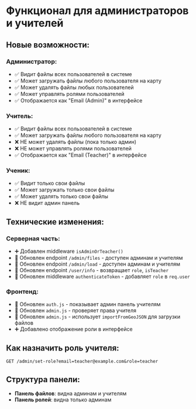 # Функционал для администраторов и учителей

## Новые возможности:

### Администратор:
- ✅ Видит файлы всех пользователей в системе
- ✅ Может загружать файлы любого пользователя на карту
- ✅ Может удалять файлы любых пользователей
- ✅ Может управлять ролями пользователей
- ✅ Отображается как "Email (Admin)" в интерфейсе

### Учитель:
- ✅ Видит файлы всех пользователей в системе
- ✅ Может загружать файлы любого пользователя на карту
- ❌ НЕ может удалять файлы (пока только админ)
- ❌ НЕ может управлять ролями пользователей
- ✅ Отображается как "Email (Teacher)" в интерфейсе

### Ученик:
- ✅ Видит только свои файлы
- ✅ Может загружать только свои файлы
- ✅ Может удалять только свои файлы
- ❌ НЕ видит админ панель

## Технические изменения:

### Серверная часть:
- ➕ Добавлен middleware `isAdminOrTeacher()` 
- 🔄 Обновлен endpoint `/admin/files` - доступен админам и учителям
- 🔄 Обновлен endpoint `/admin/load` - доступен админам и учителям
- 🔄 Обновлен endpoint `/user/info` - возвращает `role`, `isTeacher`
- 🔄 Обновлен middleware `authenticateToken` - добавляет `role` в `req.user`

### Фронтенд:
- 🔄 Обновлен `auth.js` - показывает админ панель учителям
- 🔄 Обновлен `admin.js` - проверяет права учителя
- 🔄 Обновлен `admin.js` - использует `importFromGeoJSON` для загрузки файлов
- ➕ Добавлено отображение роли в интерфейсе

## Как назначить роль учителя:
```
GET /admin/set-role?email=teacher@example.com&role=teacher
```

## Структура панели:
- **Панель файлов**: видна админам и учителям
- **Панель ролей**: видна только админам 